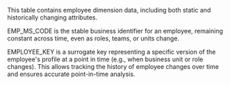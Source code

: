 This table contains employee dimension data, including both static and historically changing attributes.

EMP_MS_CODE is the stable business identifier for an employee, remaining constant across time, even as roles, teams, or units change.

EMPLOYEE_KEY is a surrogate key representing a specific version of the employee's profile at a point in time (e.g., when business unit or role changes).
This allows tracking the history of employee changes over time and ensures accurate point-in-time analysis.

